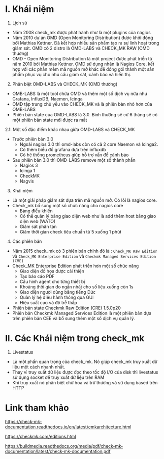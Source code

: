 # I. Khái niệm 
1. Lịch sử 
- Năm 2008 check_mk được phát hành như là một plugins của nagios 
- Năm 2010 dự án OMD (Open Monitoring Distribution) được khởi động bởi Mathias Kettner. Đã kết hợp nhiều sản phẩm tạo ra sự linh hoạt trong giám sát. OMD có 2 distro là OMD-LABS và CHECK_MK RAW (OMD thường)
- OMD - Open Monitoring Distribution là một project được phát triển từ năm 2010 bới Mathias Kettner. OMD sử dụng nhân là Nagios Core, kết hợp với các phần mềm mã nguồn mở khác để đóng gói thành một sản phẩm phục vụ cho nhu cầu giám sát, cảnh báo và hiển thị. 

2.  Phân biệt OMD-LABS và  CHECK_MK (OMD thường)
- OMB-LABS là một tool chứa OMD và thêm một số  dịch vụ nữa như Grafana, InfluxDB, Naemon, Icinga 
- OMD tập trung chủ yếu vào CHECK_MK và là phiên bản nhỏ hơn của OMB-LABS
- Phiên bản state của OMD-LABS là 3.0. Bình thường sẽ cứ 6 tháng sẽ có một phiên bản state mới được ra mắt

2.1. Một số đặc điểm khác nhau giữa OMD-LABS và CHECK_MK 
- Trước phiên bản 3.0 
    - Ngoài nagios 3.0 thì omd-labs còn có cả 2 core Naemon và Icinga2. 
    - Có thêm biểu đồ grafana dựa trên influxdb 
    - Có hệ thống prometheus giúp hỗ trợ vấn đề cảnh báo 
- Sau phiên bản 3.0 thì OMD-LABS remove một số thành phần 
    - Nagios 3 
    - Icinga 1
    - CheckMK
    - Nagvis

3. Khái niệm 
- Là một giải pháp giám sát dựa trên mã nguồn mở. Có lõi là nagios core.
- Check_mk bổ sung một số chức năng cho nagios core 
    - Bảng điều khiển 
    - Có thể quản lý bằng giao diện web như là add thêm host bằng giao diện web (WATO)
    - Giám sát phân tán 
    - Giảm thời gian check tiêu chuẩn từ 5 xuống 1 phút 

4. Các phiên bản 
- Năm 2015 check_mk có 3 phiên bản chính đó là : `Check_MK Raw Edition` và `Check_MK Enterprise Edition` và  `Checkmk Managed Services Edition (CME) ` 
- Check_MK Enterprise Edition phát triển hơn một số chức năng
    - Giao diện đồ họa được cải thiện 
    - Tạo báo cáo PDF
    - Cấu hình agent cho từng thiết bị 
    - Khoảng thời gian đo ngắn nhất cho số liệu xuống còn 1s 
    - Giao diện người dùng bằng tiếng Đức 
    - Quản lý hệ điều hành thông qua GUI 
    - Hiệu suất cao và độ trễ thấp 
- Phiên bản state Checkmk Raw Edition (CRE) 1.5.0p20
- Phiên bản Checkmk Managed Services Edition là một phiên bản dựa trên phiên bản CEE và  bổ sung thêm một số dịch vụ quản lý. 

# II. Các Khái niệm trong check_mk 
1. Livestatus 
- Là một phần quan trọng của check_mk. Nó giúp check_mk truy xuất dữ liệu một cách nhanh nhất. 
- Thay vì truy xuất dữ liệu được đọc theo tốc độ I/O của disk thì livestatus sử dụng socket để truy xuất dữ liệu trên RAM  
- Khi truy xuất nó phân biệt chữ hoa và trữ thường và sử dụng based trên HTTP 

# Link tham khảo 
https://check-mk-documentation.readthedocs.io/en/latest/cmkarchitecture.html

https://checkmk.com/editions.html

https://buildmedia.readthedocs.org/media/pdf/check-mk-documentation/latest/check-mk-documentation.pdf